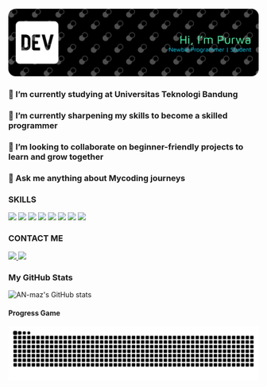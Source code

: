 ![AN-maz](img/github-header-banner%20(1).png)

###  🔭 I’m currently studying at **Universitas Teknologi Bandung**  
###  🌱 I’m currently sharpening my skills to become a skilled programmer  

### 👯 I’m looking to collaborate on beginner-friendly projects to learn and grow together  

###  💬 Ask me anything about Mycoding journeys  

### SKILLS

<img src="https://img.shields.io/badge/CSS3-1572B6?style=for-the-badge&logo=css3&logoColor=white" /> <img src="https://img.shields.io/badge/HTML5-E34F26?style=for-the-badge&logo=html5&logoColor=white" /> <img src="https://img.shields.io/badge/PHP-777BB4?style=for-the-badge&logo=php&logoColor=white" /> <img src="https://img.shields.io/badge/Java-007396?style=for-the-badge&logo=openjdk&logoColor=white" /> <img src="https://img.shields.io/badge/JavaScript-F7DF1E?style=for-the-badge&logo=javascript&logoColor=black" /> <img src="https://img.shields.io/badge/Python-3776AB?style=for-the-badge&logo=python&logoColor=white" /> <img src="https://img.shields.io/badge/MySQL-4479A1?style=for-the-badge&logo=mysql&logoColor=white" /> <img src="https://img.shields.io/badge/Laravel-FF2D20?style=for-the-badge&logo=laravel&logoColor=white" />

### CONTACT ME
<a href="https://www.instagram.com/an_m4z/" target="_blank">
  <img src="https://img.shields.io/badge/Instagram-E4405F?style=for-the-badge&logo=instagram&logoColor=white" />
</a>
<a href="https://www.linkedin.com/in/andrian-maulana-dzikwan-977798357/" target="_blank">
  <img src="https://img.shields.io/badge/LinkedIn-0077B5?style=for-the-badge&logo=linkedin&logoColor=white" />
</a>


### My GitHub Stats
![AN-maz's GitHub stats](https://github-readme-stats.vercel.app/api?username=AN-maz&theme=tokyonight)

#### Progress Game
<img src="https://raw.githubusercontent.com/AN-maz/AN-maz/output/snake.svg" alt="Snake animation" />











